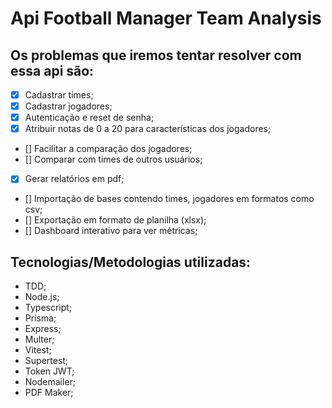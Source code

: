 # Api Football Manager Team Analysis

## Os problemas que iremos tentar resolver com essa api são:

- [x] Cadastrar times;
- [x] Cadastrar jogadores;
- [x] Autenticação e reset de senha;
- [x] Atribuir notas de 0 a 20 para características dos jogadores;
- [] Facilitar a comparação dos jogadores;
- [] Comparar com times de outros usuários;
- [x] Gerar relatórios em pdf;
- [] Importação de bases contendo times, jogadores em formatos como csv;
- [] Exportação em formato de planilha (xlsx);
- [] Dashboard interativo para ver métricas;

## Tecnologias/Metodologias utilizadas:

- TDD;
- Node.js;
- Typescript;
- Prisma;
- Express;
- Multer;
- Vitest;
- Supertest;
- Token JWT;
- Nodemailer;
- PDF Maker;
